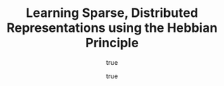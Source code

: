 ---
arxiv: 1611.04228
author:
- family: Wadhwa
  given: Aseem
  institute: University of California Santa Barbara
- family: Madhow
  given: Upamanyu
  institute: University of California Santa Barbara
layout: refuses
section: pre
title: Learning Sparse, Distributed Representations using the Hebbian Principle
---